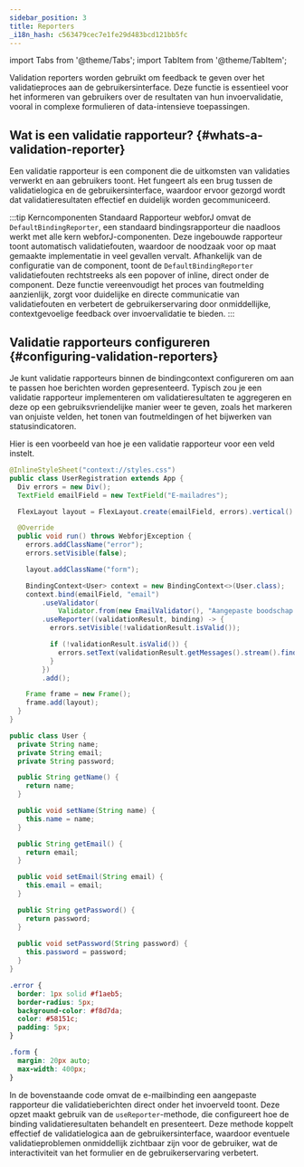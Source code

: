 ```yaml
---
sidebar_position: 3
title: Reporters
_i18n_hash: c563479cec7e1fe29d483bcd121bb5fc
---
```

import Tabs from '@theme/Tabs';
import TabItem from '@theme/TabItem';

Validation reporters worden gebruikt om feedback te geven over het validatieproces aan de gebruikersinterface. Deze functie is essentieel voor het informeren van gebruikers over de resultaten van hun invoervalidatie, vooral in complexe formulieren of data-intensieve toepassingen.

## Wat is een validatie rapporteur? {#whats-a-validation-reporter}

Een validatie rapporteur is een component die de uitkomsten van validaties verwerkt en aan gebruikers toont. Het fungeert als een brug tussen de validatielogica en de gebruikersinterface, waardoor ervoor gezorgd wordt dat validatieresultaten effectief en duidelijk worden gecommuniceerd.

:::tip Kerncomponenten Standaard Rapporteur
webforJ omvat de `DefaultBindingReporter`, een standaard bindingsrapporteur die naadloos werkt met alle kern webforJ-componenten. Deze ingebouwde rapporteur toont automatisch validatiefouten, waardoor de noodzaak voor op maat gemaakte implementatie in veel gevallen vervalt. Afhankelijk van de configuratie van de component, toont de `DefaultBindingReporter` validatiefouten rechtstreeks als een popover of inline, direct onder de component. Deze functie vereenvoudigt het proces van foutmelding aanzienlijk, zorgt voor duidelijke en directe communicatie van validatiefouten en verbetert de gebruikerservaring door onmiddellijke, contextgevoelige feedback over invoervalidatie te bieden.
:::

## Validatie rapporteurs configureren {#configuring-validation-reporters}

Je kunt validatie rapporteurs binnen de bindingcontext configureren om aan te passen hoe berichten worden gepresenteerd. Typisch zou je een validatie rapporteur implementeren om validatieresultaten te aggregeren en deze op een gebruiksvriendelijke manier weer te geven, zoals het markeren van onjuiste velden, het tonen van foutmeldingen of het bijwerken van statusindicatoren.

Hier is een voorbeeld van hoe je een validatie rapporteur voor een veld instelt.

<Tabs>
<TabItem value="UserRegistration" label="UserRegistration.java">

```java showLineNumbers
@InlineStyleSheet("context://styles.css")
public class UserRegistration extends App {
  Div errors = new Div();
  TextField emailField = new TextField("E-mailadres");

  FlexLayout layout = FlexLayout.create(emailField, errors).vertical().build();

  @Override
  public void run() throws WebforjException {
    errors.addClassName("error");
    errors.setVisible(false);

    layout.addClassName("form");

    BindingContext<User> context = new BindingContext<>(User.class);
    context.bind(emailField, "email")
        .useValidator(
            Validator.from(new EmailValidator(), "Aangepaste boodschap voor ongeldig e-mailadres"))
        .useReporter((validationResult, binding) -> {
          errors.setVisible(!validationResult.isValid());

          if (!validationResult.isValid()) {
            errors.setText(validationResult.getMessages().stream().findFirst().orElse(""));
          }
        })
        .add();

    Frame frame = new Frame();
    frame.add(layout);
  }
}
```

</TabItem>
<TabItem value="User" label="User.java">

```java showLineNumbers
public class User {
  private String name;
  private String email;
  private String password;

  public String getName() {
    return name;
  }

  public void setName(String name) {
    this.name = name;
  }

  public String getEmail() {
    return email;
  }

  public void setEmail(String email) {
    this.email = email;
  }

  public String getPassword() {
    return password;
  }
  
  public void setPassword(String password) {
    this.password = password;
  }
}
```

</TabItem>
<TabItem value="styles" label="styles.css">

```css showLineNumbers
.error {
  border: 1px solid #f1aeb5;
  border-radius: 5px;
  background-color: #f8d7da;
  color: #58151c;
  padding: 5px;
}

.form {
  margin: 20px auto;
  max-width: 400px;
}
```

</TabItem>
</Tabs>

In de bovenstaande code omvat de e-mailbinding een aangepaste rapporteur die validatieberichten direct onder het invoerveld toont. Deze opzet maakt gebruik van de `useReporter`-methode, die configureert hoe de binding validatieresultaten behandelt en presenteert. Deze methode koppelt effectief de validatielogica aan de gebruikersinterface, waardoor eventuele validatieproblemen onmiddellijk zichtbaar zijn voor de gebruiker, wat de interactiviteit van het formulier en de gebruikerservaring verbetert.
